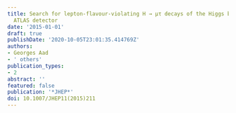 ```yaml
---
title: Search for lepton-flavour-violating H → μτ decays of the Higgs boson with the
  ATLAS detector
date: '2015-01-01'
draft: true
publishDate: '2020-10-05T23:01:35.414769Z'
authors:
- Georges Aad
- ' others'
publication_types:
- 2
abstract: ''
featured: false
publication: '*JHEP*'
doi: 10.1007/JHEP11(2015)211
---
```


